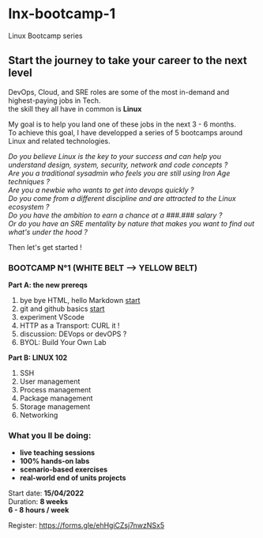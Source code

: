 # lnx-bootcamp-1
Linux Bootcamp series

## Start the journey to take your career to the next level

DevOps, Cloud, and SRE roles are some of the most in-demand and highest-paying jobs in Tech.  
the skill they all have in common is **Linux**  

My goal is to help you land one of these jobs in the next 3 - 6 months.  
To achieve this goal, I have developped a series of 5 bootcamps around Linux and related technologies. 

*Do you believe Linux is the key to your success and can help you understand design, system, security, network and code concepts ?*  
*Are you a traditional sysadmin who feels you are still using Iron Age techniques ?*  
*Are you a newbie who wants to get into devops quickly ?*  
*Do you come from a different discipline and are attracted to the Linux ecosystem ?*  
*Do you have the ambition to earn a chance at a ###.### salary ?*  
*Or do you have an SRE mentality by nature that makes you want to find out what's under the hood ?*  

Then let's get started !

### BOOTCAMP N°1 (WHITE BELT --> YELLOW BELT)

**Part A: the new prereqs**  
1. bye bye HTML, hello Markdown [start](./markdown/notes.md)
2. git and github basics [start](./gitops/notes.md)
3. experiment VScode
4. HTTP as a Transport: CURL it !
5. discussion: DEVops or devOPS ?
6. BYOL: Build Your Own Lab

**Part B: LINUX 102**
1. SSH
2. User management
3. Process management
4. Package management
5. Storage management
6. Networking

### What you ll be doing:
* **live teaching sessions**
* **100% hands-on labs** 
* **scenario-based exercises**
* **real-world end of units projects**

Start date: **15/04/2022**    
Duration: **8 weeks**    
**6 - 8 hours / week**  

Register: https://forms.gle/ehHgiCZsj7nwzNSx5




